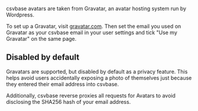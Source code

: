 <!--
title = "How do I choose my avatar?"
description = "csvbase uses Gravatar"
draft = false
created = 2024-09-08
updated = 2024-09-08
-->

csvbase avatars are taken from Gravatar, an avatar hosting system run by
Wordpress.

To set up a Gravatar, visit [gravatar.com](https://gravatar.com/).  Then set
the email you used on Gravatar as your csvbase email in your user settings and
tick "Use my Gravatar" on the same page.

## Disabled by default

Gravatars are supported, but disabled by default as a privacy feature.  This
helps avoid users accidentally exposing a photo of themselves just because they
entered their email address into csvbase.

Additionally, csvbase reverse proxies all requests for Avatars to avoid
disclosing the SHA256 hash of your email address.
